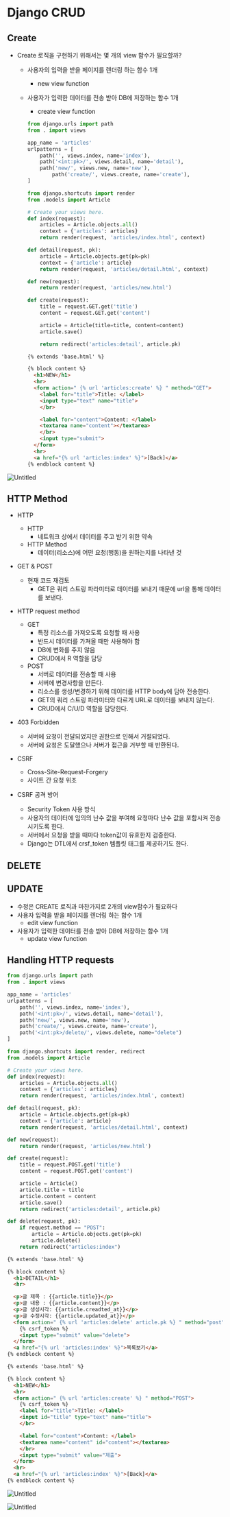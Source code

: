 # Django CRUD

## Create

- Create 로직을 구현하기 위해서는 몇 개의 view 함수가 필요할까?
    - 사용자의 입력을 받을 페이지를 렌더링 하는 함수 1개
        - new view function
    - 사용자가 입력한 데이터를 전송 받아 DB에 저장하는 함수 1개
        - create view function
        
        ```python
        from django.urls import path
        from . import views
        
        app_name = 'articles'
        urlpatterns = [
            path('', views.index, name='index'),
            path('<int:pk>/', views.detail, name='detail'),
            path('new/', views.new, name='new'),
        		path('create/', views.create, name='create'),
        ]
        ```
        
        ```python
        from django.shortcuts import render
        from .models import Article
        
        # Create your views here.
        def index(request):
            articles = Article.objects.all()
            context = {'articles': articles}
            return render(request, 'articles/index.html', context)
        
        def detail(request, pk):
            article = Article.objects.get(pk=pk)
            context = {'article': article}
            return render(request, 'articles/detail.html', context)
        
        def new(request):
            return render(request, 'articles/new.html')
        
        def create(request):
            title = request.GET.get('title')
            content = request.GET.get('content')
        
            article = Article(title=title, content=content)
            article.save()
        
            return redirect('articles:detail', article.pk)
        ```
        
        ```html
        {% extends 'base.html' %}
        
        {% block content %}
          <h1>NEW</h1>
          <hr>
          <form action=" {% url 'articles:create' %} " method="GET">
            <label for="title">Title: </label>
            <input type="text" name="title">
            </br>
        
            <label for="content">Content: </label>
            <textarea name="content"></textarea>
            </br>
            <input type="submit">
          </form>
          <hr>
          <a href="{% url 'articles:index' %}">[Back]</a>
        {% endblock content %}
        ```
        

![Untitled](https://s3.us-west-2.amazonaws.com/secure.notion-static.com/d763da91-561b-417c-b66d-a884ce8994f1/Untitled.png?X-Amz-Algorithm=AWS4-HMAC-SHA256&X-Amz-Content-Sha256=UNSIGNED-PAYLOAD&X-Amz-Credential=AKIAT73L2G45EIPT3X45%2F20230323%2Fus-west-2%2Fs3%2Faws4_request&X-Amz-Date=20230323T002603Z&X-Amz-Expires=86400&X-Amz-Signature=6ac3a522ddfbf76bdeef94169dceadf96c388b3c69a6c31288ac768af835f043&X-Amz-SignedHeaders=host&response-content-disposition=filename%3D%22Untitled.png%22&x-id=GetObject)

## HTTP Method

- HTTP
    - HTTP
        - 네트워크 상에서 데이터를 주고 받기 위한 약속
    - HTTP Method
        - 데이터(리소스)에 어떤 요청(행동)을 원하는지를 나타낸 것

- GET & POST
    - 현재 코드 재검토
        - GET은 쿼리 스트링 파라미터로 데이터를 보내기 때문에 url을 통해 데이터를 보낸다.
    
- HTTP request method
    - GET
        - 특정 리소스를 가져오도록 요청할 때 사용
        - 반드시 데이터를 가져올 때만 사용해야 함
        - DB에 변화를 주지 않음
        - CRUD에서 R 역할을 담당
    - POST
        - 서버로 데이터를 전송할 때 사용
        - 서버에 변경사항을 만든다.
        - 리소스를 생성/변경하기 위해 데이터를 HTTP body에 담아 전송한다.
        - GET의 쿼리 스트링 파라미터와 다르게 URL로 데이터를 보내지 않는다.
        - CRUD에서 C/U/D 역할을 담당한다.

- 403 Forbidden
    - 서버에 요청이 전달되었지만 권한으로 인해서 거절되었다.
    - 서버에 요청은 도달했으나 서버가 접근을 거부할 때 반환된다.
- CSRF
    - Cross-Site-Request-Forgery
    - 사이트 간 요청 위조
- CSRF 공격 방어
    - Security Token 사용 방식
    - 사용자의 데이터에 임의의 난수 값을 부여해 요청마다 난수 값을 포함시켜 전송 시키도록 한다.
    - 서버에서 요청을 받을 때마다 token값이 유효한지 검증한다.
    - Django는 DTL에서 crsf_token 템플릿 태그를 제공하기도 한다.

## DELETE

## UPDATE

- 수정은 CREATE 로직과 마찬가지로 2개의 view함수가 필요하다
- 사용자 입력을 받을 페이지를 렌더링 하는 함수 1개
    - edit view function
- 사용자가 입력한 데이터를 전송 받아 DB에 저장하는 함수 1개
    - update view function

## Handling HTTP requests

```python
from django.urls import path
from . import views

app_name = 'articles'
urlpatterns = [
    path('', views.index, name='index'),
    path('<int:pk>/', views.detail, name='detail'),
    path('new/', views.new, name='new'),
    path('create/', views.create, name='create'),
    path('<int:pk>/delete/', views.delete, name="delete")
]
```

```python
from django.shortcuts import render, redirect
from .models import Article

# Create your views here.
def index(request):
    articles = Article.objects.all()
    context = {'articles': articles}
    return render(request, 'articles/index.html', context)

def detail(request, pk):
    article = Article.objects.get(pk=pk)
    context = {'article': article}
    return render(request, 'articles/detail.html', context)

def new(request):
    return render(request, 'articles/new.html')

def create(request):
    title = request.POST.get('title')
    content = request.POST.get('content')

    article = Article()
    article.title = title
    article.content = content
    article.save()
    return redirect('articles:detail', article.pk)

def delete(request, pk):
    if request.method == "POST":
        article = Article.objects.get(pk=pk)
        article.delete()
    return redirect("articles:index")
```

```html
{% extends 'base.html' %}

{% block content %}
  <h1>DETAIL</h1>
  <hr>

  <p>글 제목 : {{article.title}}</p>
  <p>글 내용 : {{article.content}}</p>
  <p>글 생성시각: {{article.creadted_at}}</p>
  <p>글 수정시각: {{article.updated_at}}</p>
  <form action=" {% url 'articles:delete' article.pk %} " method="post">
    {% csrf_token %}
    <input type="submit" value="delete">
  </form>
  <a href="{% url 'articles:index' %}">목록보기</a>
{% endblock content %}
```

```html
{% extends 'base.html' %}

{% block content %}
  <h1>NEW</h1>
  <hr>
  <form action=" {% url 'articles:create' %} " method="POST">
    {% csrf_token %}
    <label for="title">Title: </label>
    <input id="title" type="text" name="title">
    </br>

    <label for="content">Content: </label>
    <textarea name="content" id="content"></textarea>
    </br>
    <input type="submit" value="제출">
  </form>
  <hr>
  <a href="{% url 'articles:index' %}">[Back]</a>
{% endblock content %}
```

![Untitled](https://s3.us-west-2.amazonaws.com/secure.notion-static.com/e2ad9e2d-38e8-4dc6-be07-b0a0bb8d903d/Untitled.png?X-Amz-Algorithm=AWS4-HMAC-SHA256&X-Amz-Content-Sha256=UNSIGNED-PAYLOAD&X-Amz-Credential=AKIAT73L2G45EIPT3X45%2F20230323%2Fus-west-2%2Fs3%2Faws4_request&X-Amz-Date=20230323T002622Z&X-Amz-Expires=86400&X-Amz-Signature=4e097a2905c3dde24c6d65d7f6e747fe400d31195b7d5e527963bb783689bb66&X-Amz-SignedHeaders=host&response-content-disposition=filename%3D%22Untitled.png%22&x-id=GetObject)

![Untitled](https://s3.us-west-2.amazonaws.com/secure.notion-static.com/43f76a8f-f839-4402-8060-16b123415824/Untitled.png?X-Amz-Algorithm=AWS4-HMAC-SHA256&X-Amz-Content-Sha256=UNSIGNED-PAYLOAD&X-Amz-Credential=AKIAT73L2G45EIPT3X45%2F20230323%2Fus-west-2%2Fs3%2Faws4_request&X-Amz-Date=20230323T002631Z&X-Amz-Expires=86400&X-Amz-Signature=a9f951e29d8ba99169bf2401d23a4ad0ca46956875ad5d3a722a6c25b64d7122&X-Amz-SignedHeaders=host&response-content-disposition=filename%3D%22Untitled.png%22&x-id=GetObject)